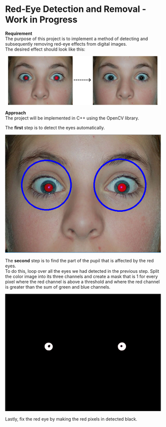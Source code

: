 # Red-Eye Detection and Removal - Work in Progress

**Requirement** <br/>
The purpose of this project is to implement a method of detecting and subsequently removing red-eye effects from digital images. <br/>
The desired effect should look like this:

<p align="center"> <img src="Images/effect.png" /> </p>

**Approach** <br/>
The project will be implemented in C++ using the OpenCV library.<br/>

The **first** step is to detect the eyes automatically.

<p align="center"> <img src="Images/detect.png" /> </p>

The **second** step is to find the part of the pupil that is affected by the red eyes. <br/>
To do this, loop over all the eyes we had detected in the previous step. Split the color image into its three channels and create a mask that is 1 for every pixel where the red channel is above a threshold and where the red channel is greater than the sum of green and blue channels.

<p align="center"> <img src="Images/mask.png" /> </p>

Lastly, fix the red eye by making the red pixels in detected black. <br/>


